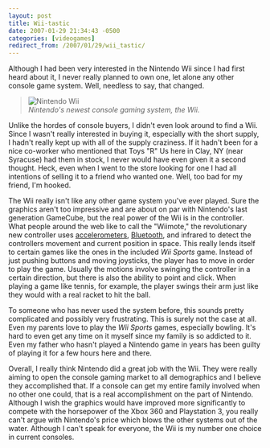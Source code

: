```yaml
---
layout: post
title: Wii-tastic
date: 2007-01-29 21:34:43 -0500
categories: [videogames]
redirect_from: /2007/01/29/wii_tastic/
---
```

Although I had been very interested in the Nintendo Wii since I had first heard about it, I never really planned to own one, let alone any other console game system.  Well, needless to say, that changed.

> ![Nintendo Wii](http://www.kylefarnung.com/media/blogs/kftheblog/nintendo_wii_1.jpg "Nintendo Wii")  
> *Nintendo's newest console gaming system, the Wii.*

Unlike the hordes of console buyers, I didn't even look around to find a Wii.  Since I wasn't really interested in buying it, especially with the short supply, I hadn't really kept up with all of the supply craziness.  If it hadn't been for a nice co-worker who mentioned that Toys "R" Us here in Clay, NY (near Syracuse) had them in stock, I never would have even given it a second thought.  Heck, even when I went to the store looking for one I had all intentions of selling it to a friend who wanted one.  Well, too bad for my friend, I'm hooked.

The Wii really isn't like any other game system you've ever played.  Sure the graphics aren't too impressive and are about on par with Nintendo's last generation GameCube, but the real power of the Wii is in the controller.  What people around the web like to call the "Wiimote," the revolutionary new controller uses [accelerometers](http://en.wikipedia.org/wiki/Accelerometer), [Bluetooth](http://en.wikipedia.org/wiki/Bluetooth), and infrared to detect the controllers movement and current position in space.  This really lends itself to certain games like the ones in the included *Wii Sports* game.  Instead of just pushing buttons and moving joysticks, the player has to move in order to play the game.  Usually the motions involve swinging the controller in a certain direction, but there is also the ability to point and click.  When playing a game like tennis, for example, the player swings their arm just like they would with a real racket to hit the ball.

To someone who has never used the system before, this sounds pretty complicated and possibly very frustrating.  This is surely not the case at all.  Even my parents love to play the *Wii Sports* games, especially bowling.  It's hard to even get any time on it myself since my family is so addicted to it.  Even my father who hasn't played a Nintendo game in years has been guilty of playing it for a few hours here and there.

Overall, I really think Nintendo did a great job with the Wii.  They were really aiming to open the console gaming market to all demographics and I believe they accomplished that.  If a console can get my entire family involved when no other one could, that is a real accomplishment on the part of Nintendo.  Although I wish the graphics would have improved more significantly to compete with the horsepower of the Xbox 360 and Playstation 3, you really can't argue with Nintendo's price which blows the other systems out of the water.  Although I can't speak for everyone, the Wii is my number one choice in current consoles.